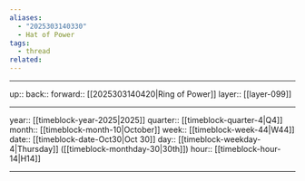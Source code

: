 ```yaml
---
aliases:
  - "2025303140330"
  - Hat of Power
tags:
  - thread
related:
---
```




***

up:: 
back:: 
forward:: [[2025303140420|Ring of Power]]
layer:: [[layer-099]]

***

year:: [[timeblock-year-2025|2025]]
quarter:: [[timeblock-quarter-4|Q4]]
month:: [[timeblock-month-10|October]]
week:: [[timeblock-week-44|W44]]
date:: [[timeblock-date-Oct30|Oct 30]]
day:: [[timeblock-weekday-4|Thursday]] ([[timeblock-monthday-30|30th]])
hour:: [[timeblock-hour-14|H14]]

***
